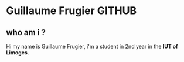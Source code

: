 # Guillaume Frugier GITHUB

## who am i ?
Hi my name is Guillaume Frugier, i'm a student in 2nd year in the **IUT of Limoges**.
